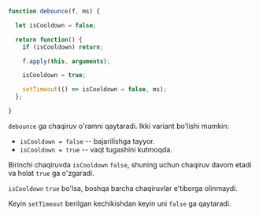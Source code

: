 ```js demo
function debounce(f, ms) {

  let isCooldown = false;

  return function() {
    if (isCooldown) return;

    f.apply(this, arguments);

    isCooldown = true;

    setTimeout(() => isCooldown = false, ms);
  };

}
```

`debounce` ga chaqiruv o'ramni qaytaradi. Ikki variant bo'lishi mumkin:

- `isCooldown = false` -- bajarilishga tayyor.
- `isCooldown = true` -- vaqt tugashini kutmoqda.

Birinchi chaqiruvda `isCooldown` `false`, shuning uchun chaqiruv davom etadi va holat `true` ga o'zgaradi.

`isCooldown` `true` bo'lsa, boshqa barcha chaqiruvlar e'tiborga olinmaydi.

Keyin `setTimeout` berilgan kechikishdan keyin uni `false` ga qaytaradi.
